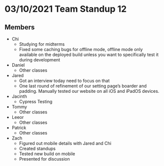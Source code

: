 # 03/10/2021 Team Standup 12

## Members
* Chi
    * Studying for midterms
    * Fixed some caching bugs for offline mode, offline mode only available on the deployed build unless you want to specifically test it during development
* Daniel
    * Other classes
* Jared
    * Got an interview today need to focus on that
    * One last round of refinement of our setting page’s boarder and padding. Manually tested our website on all iOS and iPadOS devices.
* Jacinth
    * Cypress Testing
* Tommy
    * Other classes
* Leeor
    * Other classes
* Patrick
    * Other classes
* Zach
    * Figured out mobile details with Jared and Chi
    * Created standups
    * Tested new build on mobile
    * Presented for discussion
